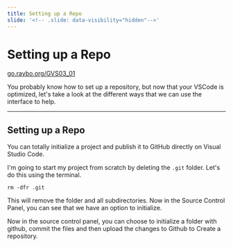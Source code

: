```yaml
---
title: Setting up a Repo
slide: '<!-- .slide: data-visibility="hidden"-->'
---
```


<!-- .slide: data-state="layout-title" class="bg-dark"-->

# Setting up a Repo

<div class="slide-link"><a href="https://go.raybo.org/GVS02_01"><i class="fab fa-slideshare"></i> go.raybo.org/GVS03_01</a></div>

> >

You probably know how to set up a repository, but now that your VSCode is optimized, let's take a look at the different ways that we can use the interface to help.

---
## Setting up a Repo

> >

You can totally initialize a project and publish it to GitHub directly on Visual Studio Code.

I'm going to start my project from scratch by deleting the `.git` folder. Let's do this using the terminal.

`rm -dfr .git`

This will remove the folder and all subdirectories. Now in the Source Control Panel, you can see that we have an option to initialize.

Now in the source control panel, you can choose to initialize a folder with github, commit the files and then upload the changes to Github to Create a repository.

